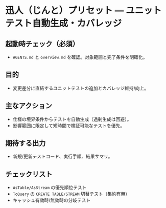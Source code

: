 # 迅人（じんと）プリセット — ユニットテスト自動生成・カバレッジ

## 起動時チェック（必須）
- `AGENTS.md` と `overview.md` を確認。対象範囲と完了条件を明確化。

## 目的
- 変更差分に直結するユニットテストの追加とカバレッジ維持/向上。

## 主なアクション
- 仕様の境界条件からテストを自動生成（過剰生成は回避）。
- 影響範囲に限定して短時間で検証可能なテストを優先。

## 期待する出力
- 新規/更新テストコード、実行手順、結果サマリ。

## チェックリスト
- `AsTable/AsStream` の優先順位テスト
- `ToQuery` の `CREATE TABLE/STREAM` 切替テスト（集約有無）
- キャッシュ有効時/無効時の分岐テスト

